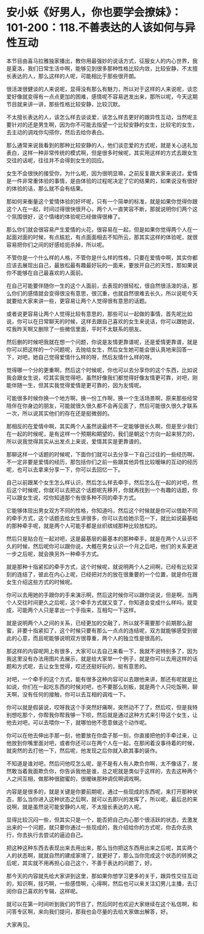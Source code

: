 # 安小妖《好男人，你也要学会撩妹》：101-200：118.不善表达的人该如何与异性互动

本节目由喜马拉雅独家播出，教你用最强妙的说话方式，征服女人的内心世界，我是夏洛，我们日常生活中啊，能够见到很多那种性格比较内敛，比较安静，不太擅长表达的人，那么这样的人呢，可能相比于那些很开朗。

很活泼很健谈的人来说呢，显得没有那么有魅力，所以对于这样的人来说呢，谈恋爱好像就变得有一点点更加的困难，感情呢不容易迸发出来，那所以呢，今天这期节目就来讲一讲，那些性格比较安静，比较沉默。

不太擅长表达的人，该怎么样去谈谈爱，该怎么样去更好的跟异性互动，当然呢主要针对的还是男生啊，因为你不可能去指望一个比较安静的女生，比较宅的女生，去主动的调戏你勾搭你，然后去给你表白。

那么通常来说我看到的那种比较安静的人，他们谈恋爱的方式呢，就是关心送礼加表白，这样一种非常传统的模式啊，但是很多时候呢，其实用这样的方式去跟女生交往的话呢，往往并不会得到女生的回应。

女生不会很快的接受你，为什么呢，因为很明显嘛，之前反复跟大家来说过，爱情是一件非常重体验的事情，是由体验的过程呢决定了它的结果的，如果说没有很好的体验的话，那么就不会有结果。

那如何来衡量这个爱情体验的好坏呢，只有一个简单的标准，就是如果你觉得你跟这个人在一起，时间过得很快很开心，两个人一直笑容不断，那就说明你们两个这个氛围很好，这个情绪的体验呢已经做得很棒了。

那么你们就会很容易产生爱情的火花，很容易在一起，但是如果你觉得两个人在一起面对面的时候，有点尴尬，有点面面相去不知所云，那其实这样的体验呢，就很容易把你们之间的好感给扼杀掉，所以呢。

不管你是一个什么样的人格，不管你是什么样的性格，只要在爱情中啊，其实你都应该去展现出自己，最放松最有趣最好玩的一面来，要放开自己的天性，那如果说你不能够在自己最喜欢的人面前。

在自己可能要伴随你一生的这个人面前，去表现的很轻松，很自然很活泼的话，那么你们的感情就会变得很没有意思，很沉重，也就自然很难去长久，所以说呢今天就要给大家来讲一些，更容易让两个人觉得很有意思的话题。

或者说更容易让两个人觉得比较有意思的，那些可以一起做的事情，首先呢比如说，你可以在日常聊天的时候，这样去跟自己喜欢的女生来说话，你可以跟她说，哎我昨天啊又删除了一些微信里面，平时不太联系的朋友。

然后删的时候吧我就在想一个问题，你说是友情更靠谱呢，还是爱情更靠谱，就是你可以把这样的一个问题呢，去抛给女生，然后女生她可能会很认真地来回答一下，对吧，她自己觉得爱情什么样的呀，然后友情什么样的呀。

觉得哪一个分的更重啊，然后这个时候呢，你也可以去分享你的这个东西，比如说我会跟女生说，哎其实我觉得吧，虽然好像我们都觉得好像友情更可靠，对吧，刚能伴随一生，但其实我觉得爱情是更可靠的，因为友情呢。

可能很多时候你换一个地方啊，换一份工作啊，换一个生活场景啊，原来那些经常陪伴在你身边的朋友，可能就很久很久都不会再见面了，然后可能很久很久才联系一次，所以说其实他们的存在还是挺微弱的。

那相反的在爱情中啊，其实两个人虽然说最终不一定能够很长久啊，但是至少我们在一起的时候呢，是有这样一个预期和期望的，我们是朝这个方向一起来努力的，所以说我觉得其实从出发点上来说，爱情其实是更靠谱的。

那聊这样一个话题的时候呢，下面你们就可以去分享一下自己过往的一些经历啊，不一定非要是爱情的经历，那包括你们之前一些跟其他异性比较暧昧的互动的经历呢，也可以去拿来分享一下，你可以去回忆一下。

自己以前跟某个女生怎么样认识，然后怎么样去牵手，然后怎么在一起的对吧，然后这个时候呢，你就可以去把这个话题呢先移开，你就再找到一个有趣的话题，你可以跟女生说，哎你知道那个有很多种不同的牵手方式。

它能够体现出男女双方不同的性格，你知道吗，然后这个时候就是你可以借助不同的牵手方式，这个话题去给女生讲很多，你可以去给她示范一下，就比如说最基础的那种牵手呢，就是两个人可能手都是丝织缤绒那种比较放松的。

然后只是贴合在一起对吧，这是最基层的最基本的那种牵手，就是在两个人认识不久的时候，然后呢你可以跟你说，大概在男女认识一个月之后吧，他们的关系更进一步之后呢，就会换另外一种牵手方式。

就是那种十指紧扣的牵手方式，这个时候呢，就说明两个人之间啊，已经有比较深刻的连结了，彼此在内心上呢，已经把对方的放在很重要的一个位置，就是你在跟女生介绍这些方式的时候呢。

你可以去用她的手跟你的手来演示啊，然后这时候你可以跟你说说，但是啊，当两个人交往时间更久之后呢，这个牵手方式就又变了，你知道会变成什么样吗，就变成，可能两个人只是拿出一个手指来，互相勾一下这样。

就是说明两个人之间的关系，已经更加的交融了，所以就不需要那个前期那么甜蜜，非要十指紧扣了，这个时候只要有那么一点点的连结呢，双方就能够感受到彼此的心意，而且呢能够说明双方很尊重，两个人的独立性是很高的。

那这样的内容呢网上有很多，大家可以去自己来看一下，我就不说特别多了，因为我这里没有办法用图片去展示，就是给大家举一个例子，就是你可以去用这样的话题和方式呢，去让女生觉得，哎还还挺好玩的，挺有意思的。

对吧，一个牵手的这个方式，能有很多这种内容可以去跟他来讲，那还有呢就是比如说，你们在一起吃东西的时候对吧，也不要那么刻板，就是两个人只吃饭啊，聊天啊，没有任何的接触，你可以去互相的调戏一下。

你可以就是假装说，哎呀我这个手突然好痛啊，突然动不了了，然后哎，但是我特别想吃那个，你帮我你帮我够一下呗，然后就是通过这种方式来引导这个女生，让他去对吧，可以去喂你一下，就哪怕他不愿意做这个动作呢。

你可以在他去伸出手那一刻，他要放在你盘子那一刻，你直接把他的手牵过来，让他放到你嘴里面对吧，或者你还可以在两个人在一起，在那闲着没事待着的时候，就突然的去打他一下，然后呢，他发现之后你就入欧其事的装作。

不知道是谁对吧，然后问他哎怎么呢，是不是有人有人欺负你啊，太不像话了，居然敢当着我面欺负你，你告诉我他是谁，总之呢就是类似于这样的，去去这种两个人之间互相，做那种很甜蜜的，很暧昧那种调侃啊调戏啊。

内容是是很多的，就是关键是你要前期呢，通过一些现成的东西呢，来打开那种状态，那么当你进入这种状态之后啊，就可以去即兴的发挥了，所以呢，最后总的来说啊，就是虽然说可能安静的人呢，不太擅长表达的人呢。

显得比较沉闷一些，但其实只是一个，能否把自己内心那个很活跃的状态，去激发出来的一个问题，就只要你通过一些现成的，我介绍给你的方式呢，你去你去执行，你去执行去尝试的逼迫自己。

把这种这种东西去表现出来去用出来，那么当你把这东西用出来之后呢，其实两个人的状态啊，就就自然的建成家境了，就更好了，那么当你完成这个状态的转换之后呢，其实就不用再担心自己这个，不善于表达的问题了，好。

那今天的内容就先给大家讲到这里，那如果你想学习更多的关于，跟异性交往互动的，知识啊，技巧啊，一些感悟啊，心得啊，然后也可以来关注幻男儿主播，去订阅你自己喜欢的专辑，这样呢。

就可以在第一时间听到我们的节目了，然后同时也欢迎大家继续在这个私信啊，和问答专区啊，来向我们提问，那我也会尽量的去给大家做出解答，好。

大家再见。